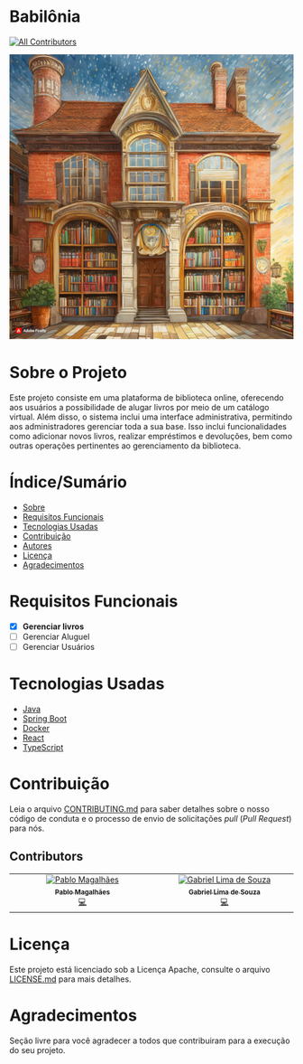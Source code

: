# Babilônia
<!-- ALL-CONTRIBUTORS-BADGE:START - Do not remove or modify this section -->
[![All Contributors](https://img.shields.io/badge/all_contributors-2-orange.svg?style=flat-square)](#contributors-)
<!-- ALL-CONTRIBUTORS-BADGE:END -->

![Capa do Projeto](./assets/livraria.jpg)

# Sobre o Projeto

Este projeto consiste em uma plataforma de biblioteca online, oferecendo aos usuários a possibilidade de alugar livros por meio de um catálogo virtual. Além disso, o sistema inclui uma interface administrativa, permitindo aos administradores gerenciar toda a sua base. Isso inclui funcionalidades como adicionar novos livros, realizar empréstimos e devoluções, bem como outras operações pertinentes ao gerenciamento da biblioteca.

# Índice/Sumário

* [Sobre](#sobre-o-projeto)
* [Requisitos Funcionais](#requisitos-funcionais)
* [Tecnologias Usadas](#tecnologias-usadas)
* [Contribuição](#contribuição)
* [Autores](#autores)
* [Licença](#licença)
* [Agradecimentos](#agradecimentos)


# Requisitos Funcionais 

- [x] **Gerenciar livros**
- [ ] Gerenciar Aluguel
- [ ] Gerenciar Usuários

# Tecnologias Usadas

- [Java](https://www.java.com/pt-BR/)
- [Spring Boot](https://spring.io/projects/spring-boot)
- [Docker](https://www.docker.com/)
- [React](https://reactnative.dev/)
- [TypeScript](https://www.typescriptlang.org/)

# Contribuição

Leia o arquivo [CONTRIBUTING.md](CONTRIBUTING.md) para saber detalhes sobre o nosso código de conduta e o processo de envio de solicitações *pull* (*Pull Request*) para nós.

## Contributors

<!-- ALL-CONTRIBUTORS-LIST:START - Do not remove or modify this section -->
<!-- prettier-ignore-start -->
<!-- markdownlint-disable -->
<table>
  <tbody>
    <tr>
      <td align="center" valign="top" width="14.28%"><a href="https://github.com/pabloaugustocm17"><img src="https://avatars.githubusercontent.com/u/109962972?v=4?s=100" width="100px;" alt="Pablo Magalhães"/><br /><sub><b>Pablo Magalhães</b></sub></a><br /><a href="https://github.com/pabloaugustocm17/gerencia-configuracao-microservices/commits?author=pabloaugustocm17" title="Code">💻</a></td>
      <td align="center" valign="top" width="14.28%"><a href="https://www.gabriellimadesouza.com/"><img src="https://avatars.githubusercontent.com/u/90854484?v=4?s=100" width="100px;" alt="Gabriel Lima de Souza"/><br /><sub><b>Gabriel Lima de Souza</b></sub></a><br /><a href="https://github.com/pabloaugustocm17/gerencia-configuracao-microservices/commits?author=GabrielLimaDeSouza" title="Code">💻</a></td>
    </tr>
  </tbody>
</table>

<!-- markdownlint-restore -->
<!-- prettier-ignore-end -->

<!-- ALL-CONTRIBUTORS-LIST:END -->
<!-- prettier-ignore-start -->
<!-- markdownlint-disable -->

<!-- markdownlint-restore -->
<!-- prettier-ignore-end -->

<!-- ALL-CONTRIBUTORS-LIST:END -->

# Licença

Este projeto está licenciado sob a Licença Apache,  consulte o arquivo [LICENSE.md](LICENSE.md) para mais detalhes.

# Agradecimentos

Seção livre para você agradecer a todos que contribuiram para a execução do seu projeto.
